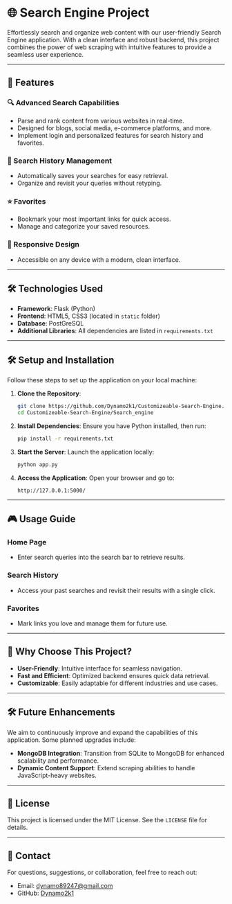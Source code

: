 # 🌐 Search Engine Project

Effortlessly search and organize web content with our user-friendly Search Engine application. With a clean interface and robust backend, this project combines the power of web scraping with intuitive features to provide a seamless user experience.

---

## 🚀 Features

### 🔍 Advanced Search Capabilities
- Parse and rank content from various websites in real-time.
- Designed for blogs, social media, e-commerce platforms, and more.
- Implement login and personalized features for search history and favorites.

### 📂 Search History Management
- Automatically saves your searches for easy retrieval.
- Organize and revisit your queries without retyping.

### ⭐ Favorites
- Bookmark your most important links for quick access.
- Manage and categorize your saved resources.

### 📱 Responsive Design
- Accessible on any device with a modern, clean interface.

---

## 🛠️ Technologies Used

- **Framework**: Flask (Python)
- **Frontend**: HTML5, CSS3 (located in `static` folder)
- **Database**: PostGreSQL
- **Additional Libraries**: All dependencies are listed in `requirements.txt`

---

## 🛠️ Setup and Installation

Follow these steps to set up the application on your local machine:

1. **Clone the Repository**:
   ```bash
   git clone https://github.com/Dynamo2k1/Customizeable-Search-Engine.git
   cd Customizeable-Search-Engine/Search_engine
   ```

2. **Install Dependencies**:
   Ensure you have Python installed, then run:
   ```bash
   pip install -r requirements.txt
   ```

3. **Start the Server**:
   Launch the application locally:
   ```bash
   python app.py
   ```

4. **Access the Application**:
   Open your browser and go to:
   ```plaintext
   http://127.0.0.1:5000/
   ```

---

## 🎮 Usage Guide

### Home Page
- Enter search queries into the search bar to retrieve results.

### Search History
- Access your past searches and revisit their results with a single click.

### Favorites
- Mark links you love and manage them for future use.

---

## 🌟 Why Choose This Project?

- **User-Friendly**: Intuitive interface for seamless navigation.
- **Fast and Efficient**: Optimized backend ensures quick data retrieval.
- **Customizable**: Easily adaptable for different industries and use cases.

---

## 🛠️ Future Enhancements

We aim to continuously improve and expand the capabilities of this application. Some planned upgrades include:

- **MongoDB Integration**: Transition from SQLite to MongoDB for enhanced scalability and performance.
- **Dynamic Content Support**: Extend scraping abilities to handle JavaScript-heavy websites.


---

## 📜 License

This project is licensed under the MIT License. See the `LICENSE` file for details.

---

## 📧 Contact

For questions, suggestions, or collaboration, feel free to reach out:

- Email: [dynamo89247@gmail.com](mailto:dynamo89247@gmail.com)
- GitHub: [Dynamo2k1](https://github.com/Dynamo2k1)
